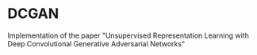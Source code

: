 # DCGAN
Implementation of the paper "Unsupervised Representation Learning with Deep Convolutional Generative Adversarial Networks"
